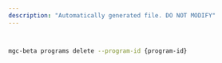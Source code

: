 ```yaml
---
description: "Automatically generated file. DO NOT MODIFY"
---
```


```bash


mgc-beta programs delete --program-id {program-id}

```